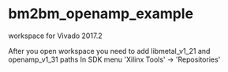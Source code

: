 # bm2bm_openamp_example
workspace for Vivado 2017.2 

After you open workspace you need to add libmetal_v1_21 and openamp_v1_31 paths
In SDK menu 
'Xilinx Tools' -> 'Repositories'
